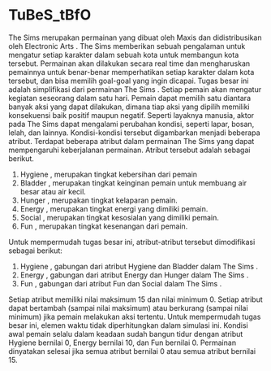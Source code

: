 # TuBeS_tBfO
The Sims merupakan permainan yang dibuat oleh Maxis dan didistribusikan oleh Electronic Arts .
The Sims memberikan sebuah pengalaman untuk mengatur setiap karakter dalam sebuah kota untuk
membangun kota tersebut. Permainan akan dilakukan secara real time dan mengharuskan pemainnya
untuk benar-benar memperhatikan setiap karakter dalam kota tersebut, dan bisa memilih goal-goal yang
ingin dicapai. Tugas besar ini adalah simplifikasi dari permainan The Sims . Setiap pemain akan mengatur
kegiatan seseorang dalam satu hari. Pemain dapat memilih satu diantara banyak aksi yang dapat
dilakukan, dimana tiap aksi yang dipilih memiliki konsekuensi baik positif maupun negatif. Seperti
layaknya manusia, aktor pada The Sims dapat mengalami perubahan kondisi, seperti lapar, bosan, lelah,
dan lainnya. Kondisi-kondisi tersebut digambarkan menjadi beberapa atribut. Terdapat beberapa atribut
dalam permainan The Sims yang dapat mempengaruhi keberjalanan permainan. Atribut tersebut adalah
sebagai berikut.
1. Hygiene , merupakan tingkat kebersihan dari pemain
2. Bladder , merupakan tingkat keinginan pemain untuk membuang air besar atau air kecil.
3. Hunger , merupakan tingkat kelaparan pemain.
4. Energy , merupakan tingkat energi yang dimiliki pemain.
5. Social , merupakan tingkat kesosialan yang dimiliki pemain.
6. Fun , merupakan tingkat kesenangan dari pemain.

Untuk mempermudah tugas besar ini, atribut-atribut tersebut dimodifikasi sebagai berikut:
1. Hygiene , gabungan dari atribut Hygiene dan Bladder dalam The Sims .
2. Energy , gabungan dari atribut Energy dan Hunger dalam The Sims .
3. Fun , gabungan dari atribut Fun dan Social dalam The Sims .

Setiap atribut memiliki nilai maksimum 15 dan nilai minimum 0. Setiap atribut dapat bertambah
(sampai nilai maksimum) atau berkurang (sampai nilai minimum) jika pemain melakukan aksi tertentu.
Untuk mempermudah tugas besar ini, elemen waktu tidak diperhitungkan dalam simulasi ini. Kondisi
awal pemain selalu dalam keadaan sudah bangun tidur dengan atribut Hygiene bernilai 0, Energy
bernilai 10, dan Fun bernilai 0. Permainan dinyatakan selesai jika semua atribut bernilai 0 atau
semua atribut bernilai 15.